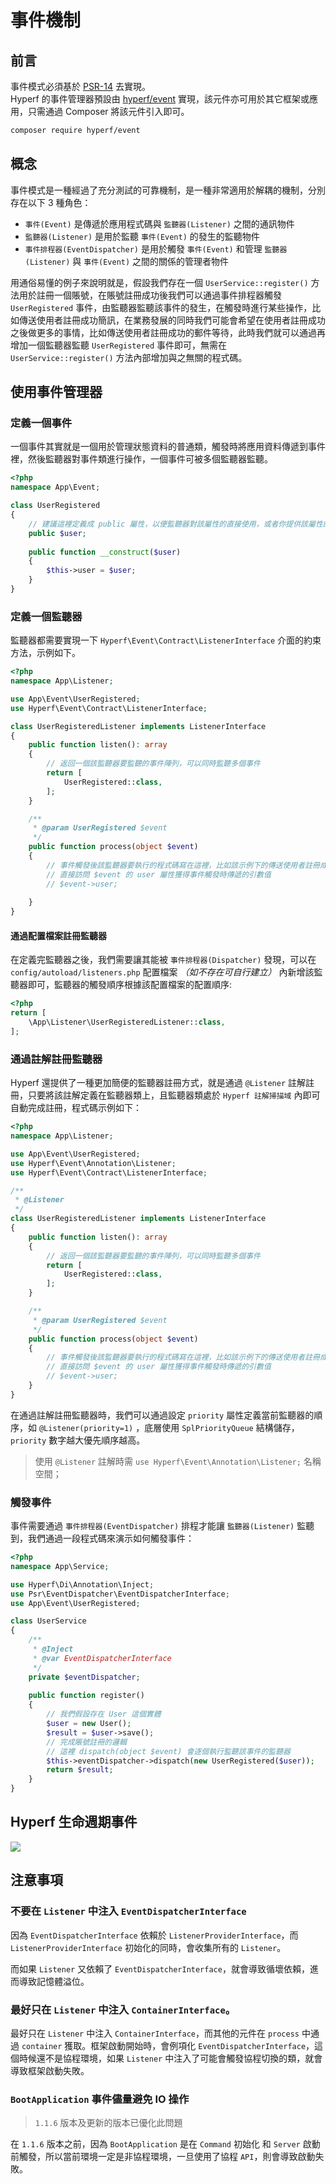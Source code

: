 # 事件機制

## 前言

事件模式必須基於 [PSR-14](https://github.com/php-fig/fig-standards/blob/master/accepted/PSR-14-event-dispatcher.md) 去實現。   
Hyperf 的事件管理器預設由 [hyperf/event](https://github.com/hyperf/event) 實現，該元件亦可用於其它框架或應用，只需通過 Composer 將該元件引入即可。

```bash
composer require hyperf/event
```

## 概念

事件模式是一種經過了充分測試的可靠機制，是一種非常適用於解耦的機制，分別存在以下 3 種角色：

- `事件(Event)` 是傳遞於應用程式碼與 `監聽器(Listener)` 之間的通訊物件
- `監聽器(Listener)` 是用於監聽 `事件(Event)` 的發生的監聽物件
- `事件排程器(EventDispatcher)` 是用於觸發 `事件(Event)` 和管理 `監聽器(Listener)` 與 `事件(Event)` 之間的關係的管理者物件

用通俗易懂的例子來說明就是，假設我們存在一個 `UserService::register()` 方法用於註冊一個賬號，在賬號註冊成功後我們可以通過事件排程器觸發 `UserRegistered` 事件，由監聽器監聽該事件的發生，在觸發時進行某些操作，比如傳送使用者註冊成功簡訊，在業務發展的同時我們可能會希望在使用者註冊成功之後做更多的事情，比如傳送使用者註冊成功的郵件等待，此時我們就可以通過再增加一個監聽器監聽 `UserRegistered` 事件即可，無需在 `UserService::register()` 方法內部增加與之無關的程式碼。

## 使用事件管理器

### 定義一個事件

一個事件其實就是一個用於管理狀態資料的普通類，觸發時將應用資料傳遞到事件裡，然後監聽器對事件類進行操作，一個事件可被多個監聽器監聽。

```php
<?php
namespace App\Event;

class UserRegistered
{
    // 建議這裡定義成 public 屬性，以便監聽器對該屬性的直接使用，或者你提供該屬性的 Getter
    public $user;
    
    public function __construct($user)
    {
        $this->user = $user;    
    }
}
```

### 定義一個監聽器

監聽器都需要實現一下 `Hyperf\Event\Contract\ListenerInterface` 介面的約束方法，示例如下。

```php
<?php
namespace App\Listener;

use App\Event\UserRegistered;
use Hyperf\Event\Contract\ListenerInterface;

class UserRegisteredListener implements ListenerInterface
{
    public function listen(): array
    {
        // 返回一個該監聽器要監聽的事件陣列，可以同時監聽多個事件
        return [
            UserRegistered::class,
        ];
    }

    /**
     * @param UserRegistered $event
     */
    public function process(object $event)
    {
        // 事件觸發後該監聽器要執行的程式碼寫在這裡，比如該示例下的傳送使用者註冊成功簡訊等
        // 直接訪問 $event 的 user 屬性獲得事件觸發時傳遞的引數值
        // $event->user;
        
    }
}
```

#### 通過配置檔案註冊監聽器

在定義完監聽器之後，我們需要讓其能被 `事件排程器(Dispatcher)` 發現，可以在 `config/autoload/listeners.php` 配置檔案 *（如不存在可自行建立）* 內新增該監聽器即可，監聽器的觸發順序根據該配置檔案的配置順序:

```php
<?php
return [
    \App\Listener\UserRegisteredListener::class,
];
```

### 通過註解註冊監聽器

Hyperf 還提供了一種更加簡便的監聽器註冊方式，就是通過 `@Listener` 註解註冊，只要將該註解定義在監聽器類上，且監聽器類處於 `Hyperf 註解掃描域` 內即可自動完成註冊，程式碼示例如下：

```php
<?php
namespace App\Listener;

use App\Event\UserRegistered;
use Hyperf\Event\Annotation\Listener;
use Hyperf\Event\Contract\ListenerInterface;

/**
 * @Listener 
 */
class UserRegisteredListener implements ListenerInterface
{
    public function listen(): array
    {
        // 返回一個該監聽器要監聽的事件陣列，可以同時監聽多個事件
        return [
            UserRegistered::class,
        ];
    }

    /**
     * @param UserRegistered $event
     */
    public function process(object $event)
    {
        // 事件觸發後該監聽器要執行的程式碼寫在這裡，比如該示例下的傳送使用者註冊成功簡訊等
        // 直接訪問 $event 的 user 屬性獲得事件觸發時傳遞的引數值
        // $event->user;
    }
}
```

在通過註解註冊監聽器時，我們可以通過設定 `priority` 屬性定義當前監聽器的順序，如 `@Listener(priority=1)` ，底層使用 `SplPriorityQueue` 結構儲存，`priority` 數字越大優先順序越高。

> 使用 `@Listener` 註解時需 `use Hyperf\Event\Annotation\Listener;` 名稱空間；  

### 觸發事件

事件需要通過 `事件排程器(EventDispatcher)` 排程才能讓 `監聽器(Listener)` 監聽到，我們通過一段程式碼來演示如何觸發事件：

```php
<?php
namespace App\Service;

use Hyperf\Di\Annotation\Inject;
use Psr\EventDispatcher\EventDispatcherInterface;
use App\Event\UserRegistered; 

class UserService
{
    /**
     * @Inject 
     * @var EventDispatcherInterface
     */
    private $eventDispatcher;
    
    public function register()
    {
        // 我們假設存在 User 這個實體
        $user = new User();
        $result = $user->save();
        // 完成賬號註冊的邏輯
        // 這裡 dispatch(object $event) 會逐個執行監聽該事件的監聽器
        $this->eventDispatcher->dispatch(new UserRegistered($user));
        return $result;
    }
}
```

## Hyperf 生命週期事件

![](imgs/hyperf-events.svg)

## 注意事項

### 不要在 `Listener` 中注入 `EventDispatcherInterface`

因為 `EventDispatcherInterface` 依賴於 `ListenerProviderInterface`，而 `ListenerProviderInterface` 初始化的同時，會收集所有的 `Listener`。

而如果 `Listener` 又依賴了 `EventDispatcherInterface`，就會導致循壞依賴，進而導致記憶體溢位。

### 最好只在 `Listener` 中注入 `ContainerInterface`。

最好只在 `Listener` 中注入 `ContainerInterface`，而其他的元件在 `process` 中通過 `container` 獲取。框架啟動開始時，會例項化 `EventDispatcherInterface`，這個時候還不是協程環境，如果 `Listener` 中注入了可能會觸發協程切換的類，就會導致框架啟動失敗。

### `BootApplication` 事件儘量避免 IO 操作 

> `1.1.6` 版本及更新的版本已優化此問題

在 `1.1.6` 版本之前，因為 `BootApplication` 是在 `Command` 初始化 和 `Server` 啟動前觸發，所以當前環境一定是非協程環境，一旦使用了協程 `API`，則會導致啟動失敗。

